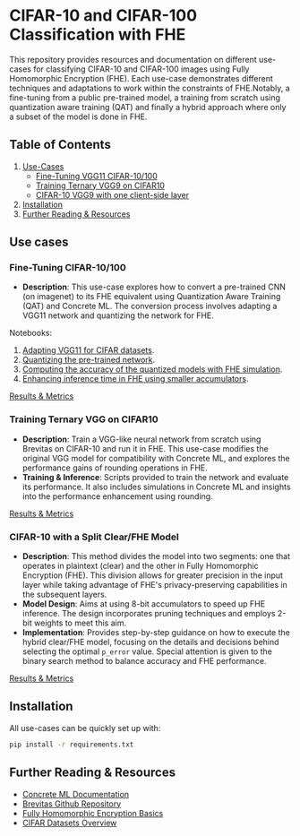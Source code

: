 # CIFAR-10 and CIFAR-100 Classification with FHE

This repository provides resources and documentation on different use-cases for classifying CIFAR-10 and CIFAR-100 images using Fully Homomorphic Encryption (FHE). Each use-case demonstrates different techniques and adaptations to work within the constraints of FHE.Notably, a fine-tuning from a public pre-trained model, a training from scratch using quantization aware training (QAT) and finally a hybrid approach where only a subset of the model is done in FHE.

## Table of Contents

1. [Use-Cases](#use-cases)
   - [Fine-Tuning VGG11 CIFAR-10/100](#fine-tuning-cifar-10100)
   - [Training Ternary VGG9 on CIFAR10](#training-ternary-vgg-on-cifar10)
   - [CIFAR-10 VGG9 with one client-side layer](#cifar-10-with-a-split-clearfhe-model)
1. [Installation](#installation)
1. [Further Reading & Resources](#further-reading--resources)

## Use cases

### Fine-Tuning CIFAR-10/100

- **Description**: This use-case explores how to convert a pre-trained CNN (on imagenet) to its FHE equivalent using Quantization Aware Training (QAT) and Concrete ML. The conversion process involves adapting a VGG11 network and quantizing the network for FHE.

Notebooks:

1. [Adapting VGG11 for CIFAR datasets](cifar_brevitas_finetuning/FromImageNetToCifar.ipynb).
1. [Quantizing the pre-trained network](cifar_brevitas_finetuning/CifarQuantizationAwareTraining.ipynb).
1. [Computing the accuracy of the quantized models with FHE simulation](cifar_brevitas_finetuning/CifarInFhe.ipynb).
1. [Enhancing inference time in FHE using smaller accumulators](cifar_brevitas_finetuning/CifarInFheWithSmallerAccumulators.ipynb).

[Results & Metrics](cifar_brevitas_finetuning/README.md#results)

### Training Ternary VGG on CIFAR10

- **Description**: Train a VGG-like neural network from scratch using Brevitas on CIFAR-10 and run it in FHE. This use-case modifies the original VGG model for compatibility with Concrete ML, and explores the performance gains of rounding operations in FHE.
- **Training & Inference**: Scripts provided to train the network and evaluate its performance. It also includes simulations in Concrete ML and insights into the performance enhancement using rounding.

[Results & Metrics](cifar_brevitas_training/README.md#Accuracy_/and_/performance)

### CIFAR-10 with a Split Clear/FHE Model

- **Description**: This method divides the model into two segments: one that operates in plaintext (clear) and the other in Fully Homomorphic Encryption (FHE). This division allows for greater precision in the input layer while taking advantage of FHE's privacy-preserving capabilities in the subsequent layers.
- **Model Design**: Aims at using 8-bit accumulators to speed up FHE inference. The design incorporates pruning techniques and employs 2-bit weights to meet this aim.
- **Implementation**: Provides step-by-step guidance on how to execute the hybrid clear/FHE model, focusing on the details and decisions behind selecting the optimal `p_error` value. Special attention is given to the binary search method to balance accuracy and FHE performance.

[Results & Metrics](cifar_brevitas_with_model_splitting/README.md#results)

## Installation

All use-cases can be quickly set up with:

<!--pytest-codeblocks:skip-->

```bash
pip install -r requirements.txt
```

## Further Reading & Resources

- [Concrete ML Documentation](https://docs.zama.ai/concrete-ml/)
- [Brevitas Github Repository](https://github.com/Xilinx/brevitas)
- [Fully Homomorphic Encryption Basics](https://www.zama.ai/post/tfhe-deep-dive-part-1)
- [CIFAR Datasets Overview](https://www.cs.toronto.edu/~kriz/cifar.html)
